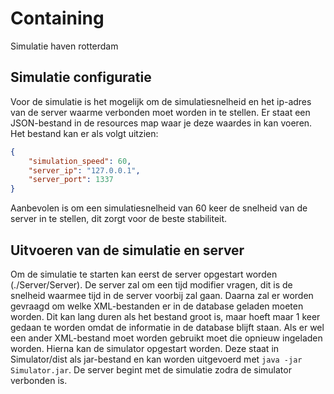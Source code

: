 # Containing
Simulatie haven rotterdam

## Simulatie configuratie
Voor de simulatie is het mogelijk om de simulatiesnelheid en het ip-adres van de server waarme verbonden moet worden in te stellen. Er staat een JSON-bestand in de resources map waar je deze waardes in kan voeren. Het bestand kan er als volgt uitzien:

```json
{
    "simulation_speed": 60,
    "server_ip": "127.0.0.1",
    "server_port": 1337
}
```

Aanbevolen is om een simulatiesnelheid van 60 keer de snelheid van de server in te stellen, dit zorgt voor de beste stabiliteit.

## Uitvoeren van de simulatie en server
Om de simulatie te starten kan eerst de server opgestart worden (./Server/Server). De server zal om een tijd modifier vragen, dit is de snelheid waarmee tijd in de server voorbij zal gaan. Daarna zal er worden gevraagd om welke XML-bestanden er in de database geladen moeten worden. Dit kan lang duren als het bestand groot is, maar hoeft maar 1 keer gedaan te worden omdat de informatie in de database blijft staan. Als er wel een ander XML-bestand moet worden gebruikt moet die opnieuw ingeladen worden. Hierna kan de simulator opgestart worden. Deze staat in Simulator/dist als jar-bestand en kan worden uitgevoerd met `java -jar Simulator.jar`. De server begint met de simulatie zodra de simulator verbonden is.
